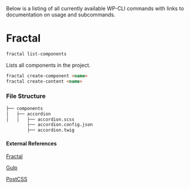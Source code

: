 Below is a listing of all currently available WP-CLI commands with links to documentation on usage and subcommands.

# Fractal

```sh
fractal list-components
```
Lists all components in the project.

```html
fractal create-component <name>
fractal create-content <name>
```
### File Structure
```html
├── components
│   ├── accordion
│   │   ├── accordion.scss
		├── accordion.config.json
		├── accordion.twig
```
#### External References

[Fractal](https://fractal.build/guide/)

[Gulp](https://gulpjs.com/docs/en/getting-started/quick-start)

[PostCSS](https://github.com/postcss/postcss-use?tab=readme-ov-file#api)